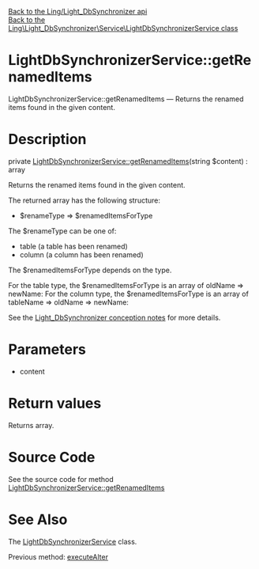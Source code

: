 [Back to the Ling/Light_DbSynchronizer api](https://github.com/lingtalfi/Light_DbSynchronizer/blob/master/doc/api/Ling/Light_DbSynchronizer.md)<br>
[Back to the Ling\Light_DbSynchronizer\Service\LightDbSynchronizerService class](https://github.com/lingtalfi/Light_DbSynchronizer/blob/master/doc/api/Ling/Light_DbSynchronizer/Service/LightDbSynchronizerService.md)


LightDbSynchronizerService::getRenamedItems
================



LightDbSynchronizerService::getRenamedItems — Returns the renamed items found in the given content.




Description
================


private [LightDbSynchronizerService::getRenamedItems](https://github.com/lingtalfi/Light_DbSynchronizer/blob/master/doc/api/Ling/Light_DbSynchronizer/Service/LightDbSynchronizerService/getRenamedItems.md)(string $content) : array




Returns the renamed items found in the given content.

The returned array has the following structure:

- $renameType => $renamedItemsForType


The $renameType can be one of:
- table (a table has been renamed)
- column (a column has been renamed)

The $renamedItemsForType depends on the type.

For the table type, the $renamedItemsForType is an array of oldName => newName:
For the column type, the $renamedItemsForType is an array of tableName => oldName => newName:









See the [Light_DbSynchronizer conception notes](https://github.com/lingtalfi/Light_DbSynchronizer/blob/master/doc/pages/conception-notes.md) for more details.




Parameters
================


- content

    


Return values
================

Returns array.








Source Code
===========
See the source code for method [LightDbSynchronizerService::getRenamedItems](https://github.com/lingtalfi/Light_DbSynchronizer/blob/master/Service/LightDbSynchronizerService.php#L1213-L1250)


See Also
================

The [LightDbSynchronizerService](https://github.com/lingtalfi/Light_DbSynchronizer/blob/master/doc/api/Ling/Light_DbSynchronizer/Service/LightDbSynchronizerService.md) class.

Previous method: [executeAlter](https://github.com/lingtalfi/Light_DbSynchronizer/blob/master/doc/api/Ling/Light_DbSynchronizer/Service/LightDbSynchronizerService/executeAlter.md)<br>

